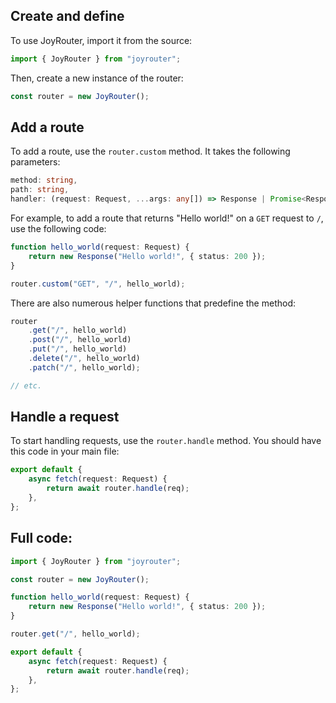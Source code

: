 ## Create and define

To use JoyRouter, import it from the source:

```ts
import { JoyRouter } from "joyrouter";
```

Then, create a new instance of the router:

```ts
const router = new JoyRouter();
```

## Add a route

To add a route, use the `router.custom` method. It takes the following parameters:

```ts
method: string,
path: string,
handler: (request: Request, ...args: any[]) => Response | Promise<Response>
```

For example, to add a route that returns "Hello world!" on a `GET` request to `/`, use the following code:

```ts
function hello_world(request: Request) {
    return new Response("Hello world!", { status: 200 });
}

router.custom("GET", "/", hello_world);
```

There are also numerous helper functions that predefine the method:

```ts
router
    .get("/", hello_world)
    .post("/", hello_world)
    .put("/", hello_world)
    .delete("/", hello_world)
    .patch("/", hello_world);

// etc.
```

## Handle a request

To start handling requests, use the `router.handle` method. You should have this code in your main file:

```ts
export default {
    async fetch(request: Request) {
        return await router.handle(req);
    },
};
```

## Full code:

```ts
import { JoyRouter } from "joyrouter";

const router = new JoyRouter();

function hello_world(request: Request) {
    return new Response("Hello world!", { status: 200 });
}

router.get("/", hello_world);

export default {
    async fetch(request: Request) {
        return await router.handle(req);
    },
};
```
